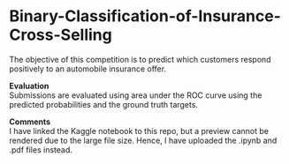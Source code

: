 # Binary-Classification-of-Insurance-Cross-Selling
The objective of this competition is to predict which customers respond positively to an automobile insurance offer.

**Evaluation**  
Submissions are evaluated using area under the ROC curve using the predicted probabilities and the ground truth targets.

**Comments**  
I have linked the Kaggle notebook to this repo, but a preview cannot be rendered due to the large file size. Hence, I have uploaded the .ipynb and .pdf files instead.

